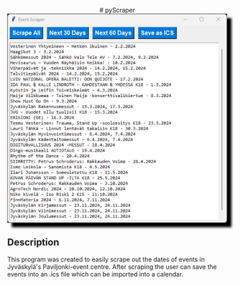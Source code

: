 <p align="center">
# pyScraper

  <img src="https://github.com/Waltssu/pyScraper/blob/main/img/gui-example.png?raw=true" alt="Application GUI" style="box-shadow: 10px 10px 5px black;">
</p>

## Description
This program was created to easily scrape out the dates of events in Jyväskylä's Paviljonki-event centre. After scraping the user can save the events into an .ics file which can be imported into a calendar.

